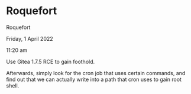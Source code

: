 # Roquefort

Roquefort

Friday, 1 April 2022

11:20 am

Use Gitea 1.7.5 RCE to gain foothold.

Afterwards, simply look for the cron job that uses certain commands, and find out that we can actually write into a path that cron uses to gain root shell.
